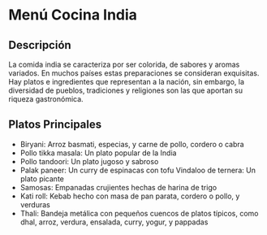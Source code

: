 # Menú Cocina India

## Descripción
La comida india se caracteriza por ser colorida, de sabores y aromas variados. En muchos países estas preparaciones se consideran exquisitas. Hay platos e ingredientes que representan a la nación, sin embargo, la diversidad de pueblos, tradiciones y religiones son las que aportan su riqueza gastronómica.

## Platos Principales
- Biryani: Arroz basmati, especias, y carne de pollo, cordero o cabra
- Pollo tikka masala: Un plato popular de la India
- Pollo tandoori: Un plato jugoso y sabroso
- Palak paneer: Un curry de espinacas con tofu
Vindaloo de ternera: Un plato picante
- Samosas: Empanadas crujientes hechas de harina de trigo
- Kati roll: Kebab hecho con masa de pan parata, cordero o pollo, y verduras
- Thali: Bandeja metálica con pequeños cuencos de platos típicos, como dhal, arroz, verdura, ensalada, curry, yogur, y pappadas
